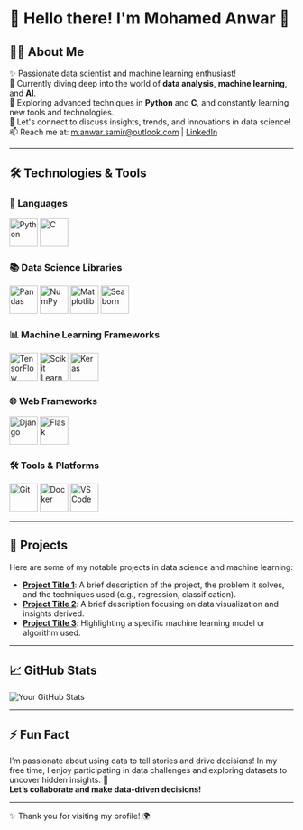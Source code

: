 # 🌟 Hello there! I'm **Mohamed Anwar** 👋

## 👨‍💻 About Me
✨ Passionate data scientist and machine learning enthusiast!  
🔭 Currently diving deep into the world of **data analysis**, **machine learning**, and **AI**.  
🌱 Exploring advanced techniques in **Python** and **C**, and constantly learning new tools and technologies.  
💬 Let's connect to discuss insights, trends, and innovations in data science!  
📫 Reach me at: [m.anwar.samir@outlook.com](mailto:m.anwar.samir@outlook.com) | [LinkedIn](your-linkedin-url)

---

## 🛠️ Technologies & Tools

### 🚀 Languages
<img src="https://img.shields.io/badge/-Python-3776AB?style=flat&logo=python&logoColor=white" alt="Python" height="50"/> <img src="https://img.shields.io/badge/-C-A8B400?style=flat&logo=c&logoColor=white" alt="C" height="50"/>

### 📚 Data Science Libraries
<img src="https://img.shields.io/badge/-Pandas-150458?style=flat&logo=pandas&logoColor=white" alt="Pandas" height="50"/> <img src="https://img.shields.io/badge/-NumPy-013243?style=flat&logo=numpy&logoColor=white" alt="NumPy" height="50"/> <img src="https://img.shields.io/badge/-Matplotlib-003DA5?style=flat&logo=matplotlib&logoColor=white" alt="Matplotlib" height="50"/> <img src="https://img.shields.io/badge/-Seaborn-00A3E0?style=flat&logo=seaborn&logoColor=white" alt="Seaborn" height="50"/>

### 📊 Machine Learning Frameworks
<img src="https://img.shields.io/badge/-TensorFlow-FF6F20?style=flat&logo=tensorflow&logoColor=white" alt="TensorFlow" height="50"/> <img src="https://img.shields.io/badge/-Scikit%20Learn-F7931E?style=flat&logo=scikit-learn&logoColor=white" alt="Scikit Learn" height="50"/> <img src="https://img.shields.io/badge/-Keras-D00000?style=flat&logo=keras&logoColor=white" alt="Keras" height="50"/>

### 🌐 Web Frameworks
<img src="https://img.shields.io/badge/-Django-092E20?style=flat&logo=django&logoColor=white" alt="Django" height="50"/> <img src="https://img.shields.io/badge/-Flask-000000?style=flat&logo=flask&logoColor=white" alt="Flask" height="50"/>

### 🛠️ Tools & Platforms
<img src="https://img.shields.io/badge/-Git-F05032?style=flat&logo=git&logoColor=white" alt="Git" height="50"/> <img src="https://img.shields.io/badge/-Docker-2496ED?style=flat&logo=docker&logoColor=white" alt="Docker" height="50"/> <img src="https://img.shields.io/badge/-VS%20Code-007ACC?style=flat&logo=visual-studio-code&logoColor=white" alt="VS Code" height="50"/>

---

## 📂 Projects
Here are some of my notable projects in data science and machine learning:
- **[Project Title 1](link-to-project-1)**: A brief description of the project, the problem it solves, and the techniques used (e.g., regression, classification).
- **[Project Title 2](link-to-project-2)**: A brief description focusing on data visualization and insights derived.
- **[Project Title 3](link-to-project-3)**: Highlighting a specific machine learning model or algorithm used.

---

## 📈 GitHub Stats
![Your GitHub Stats](https://github-readme-stats.vercel.app/api?username=MohamedAnwar0&show_icons=true&theme=radical)

---

## ⚡ Fun Fact
I’m passionate about using data to tell stories and drive decisions! In my free time, I enjoy participating in data challenges and exploring datasets to uncover hidden insights. 🚀  
**Let’s collaborate and make data-driven decisions!**

---

✨ Thank you for visiting my profile! 🌍
